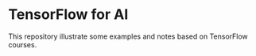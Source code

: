 # TensorFlow for AI

This repository illustrate some examples and notes based on TensorFlow courses.
 
